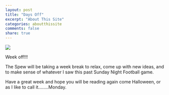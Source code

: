 ```yaml
---
layout: post
title: "Days Off"
excerpt: "About This Site"
categories: aboutthissite
comments: false
share: true
---
```


![](http://kingandqueenapts.com/files/2015/10/fall-break-leaf.gif)

Week off!!!


The Spew will be taking a week break to relax, come up with new ideas, and to make sense of whatever I saw this past Sunday Night Football game. 


Have a great week and hope you will be reading again come Halloween, or as I like to call it........Monday.

